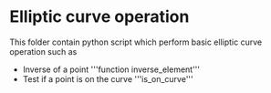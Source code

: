 # Elliptic curve operation
This folder contain python script which perform basic elliptic curve operation such as
- Inverse of a point '''function inverse_element'''
- Test if a point is on the curve '''is_on_curve'''